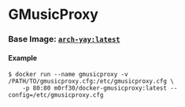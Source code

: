 # GMusicProxy
### Base Image: [`arch-yay:latest`](https://hub.docker.com/r/m0rf30/arch-yay)

#### Example
```
$ docker run --name gmusicproxy -v /PATH/TO/gmusicproxy.cfg:/etc/gmusicproxy.cfg \
    -p 80:80 m0rf30/docker-gmusicproxy:latest --config=/etc/gmusicproxy.cfg
```
